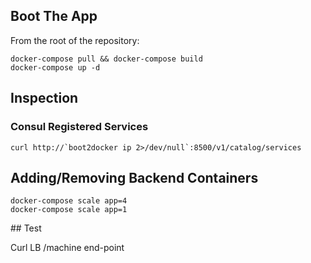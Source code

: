 ## Boot The App

From the root of the repository:

```shell
docker-compose pull && docker-compose build
docker-compose up -d
```

## Inspection
### Consul Registered Services

```shell
curl http://`boot2docker ip 2>/dev/null`:8500/v1/catalog/services
```

## Adding/Removing Backend Containers

```shell
docker-compose scale app=4
docker-compose scale app=1
```

## Test

Curl LB /machine end-point
